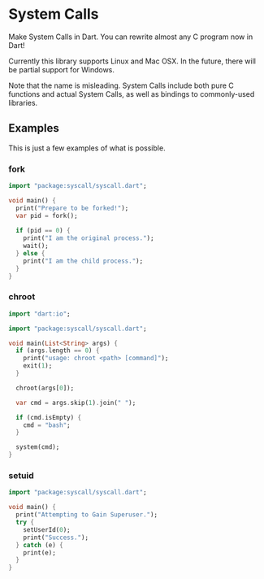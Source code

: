 # System Calls

Make System Calls in Dart. You can rewrite almost any C program now in Dart!

Currently this library supports Linux and Mac OSX.
In the future, there will be partial support for Windows.

Note that the name is misleading.
System Calls include both pure C functions and actual System Calls, as well as bindings to commonly-used libraries.

## Examples

This is just a few examples of what is possible.

### fork

```dart
import "package:syscall/syscall.dart";

void main() {
  print("Prepare to be forked!");
  var pid = fork();
  
  if (pid == 0) {
    print("I am the original process.");
    wait();
  } else {
    print("I am the child process.");
  }
}
```

### chroot

```dart
import "dart:io";

import "package:syscall/syscall.dart";

void main(List<String> args) {
  if (args.length == 0) {
    print("usage: chroot <path> [command]");
    exit(1);
  }

  chroot(args[0]);

  var cmd = args.skip(1).join(" ");

  if (cmd.isEmpty) {
    cmd = "bash";
  }

  system(cmd);
}
```

### setuid

```dart
import "package:syscall/syscall.dart";

void main() {
  print("Attempting to Gain Superuser.");
  try {
    setUserId(0);
    print("Success.");
  } catch (e) {
    print(e);
  }
}
```
